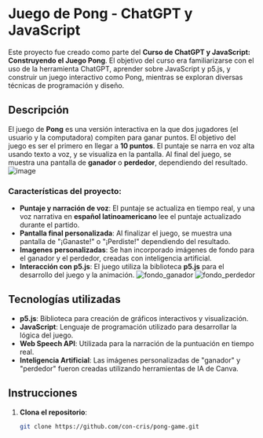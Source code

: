 # Juego de Pong - ChatGPT y JavaScript

Este proyecto fue creado como parte del **Curso de ChatGPT y JavaScript: Construyendo el Juego Pong**. El objetivo del curso era familiarizarse con el uso de la herramienta ChatGPT, aprender sobre JavaScript y p5.js, y construir un juego interactivo como Pong, mientras se exploran diversas técnicas de programación y diseño.

## Descripción

El juego de **Pong** es una versión interactiva en la que dos jugadores (el usuario y la computadora) compiten para ganar puntos. El objetivo del juego es ser el primero en llegar a **10 puntos**. El puntaje se narra en voz alta usando texto a voz, y se visualiza en la pantalla. Al final del juego, se muestra una pantalla de **ganador** o **perdedor**, dependiendo del resultado.
![image](https://github.com/user-attachments/assets/4f2d6bc5-85a4-4207-9424-a29d5ec48e82)

### Características del proyecto:
- **Puntaje y narración de voz**: El puntaje se actualiza en tiempo real, y una voz narrativa en **español latinoamericano** lee el puntaje actualizado durante el partido.
- **Pantalla final personalizada**: Al finalizar el juego, se muestra una pantalla de "¡Ganaste!" o "¡Perdiste!" dependiendo del resultado.
- **Imagenes personalizadas**: Se han incorporado imágenes de fondo para el ganador y el perdedor, creadas con inteligencia artificial.
- **Interacción con p5.js**: El juego utiliza la biblioteca **p5.js** para el desarrollo del juego y la animación.
![fondo_ganador](https://github.com/user-attachments/assets/98bad4bb-c51c-47cf-846f-95fff4da0b9c)
![fondo_perdedor](https://github.com/user-attachments/assets/09ddee0c-a5c8-4c0a-a00a-f83adcdee55f)

## Tecnologías utilizadas

- **p5.js**: Biblioteca para creación de gráficos interactivos y visualización.
- **JavaScript**: Lenguaje de programación utilizado para desarrollar la lógica del juego.
- **Web Speech API**: Utilizada para la narración de la puntuación en tiempo real.
- **Inteligencia Artificial**: Las imágenes personalizadas de "ganador" y "perdedor" fueron creadas utilizando herramientas de IA de Canva.

## Instrucciones

1. **Clona el repositorio**:
   ```bash
   git clone https://github.com/con-cris/pong-game.git
